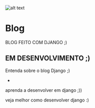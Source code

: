 ![alt text](https://dkrn4sk0rn31v.cloudfront.net/2019/09/04112944/DJANGO-PROJETOS-PYCHARM.png)
# Blog
BLOG FEITO COM DJANGO ;)


## EM DESENVOLVIMENTO ;)

Entenda sobre o blog Django ;)

*
aprenda a desenvolver em django ;))

veja melhor como desenvolver django :)
